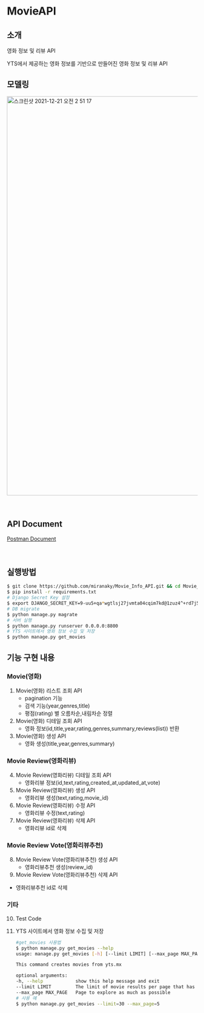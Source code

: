 # MovieAPI

## 소개

영화 정보 및 리뷰 API

YTS에서 제공하는 영화 정보를 기반으로 만들어진 영화 정보 및 리뷰 API

## 모델링

<img width="1054" alt="스크린샷 2021-12-21 오전 2 51 17" src="https://user-images.githubusercontent.com/5153352/146810713-0027575f-5c5e-4a04-8559-bb44bf02405e.png">
<br>
<br>
<br>

## API Document

[Postman Document](https://documenter.getpostman.com/view/13670333/UVRBkki7)
<br>
<br>
<br>

## 실행방법

```bash
$ git clone https://github.com/miranaky/Movie_Info_API.git && cd Movie_Info_API
$ pip install -r requirements.txt
# Django Secret Key 설정
$ export DJANGO_SECRET_KEY=9-uu5+qa*wgtlsj27jvmta04cqim7kd@1zuz4^+rd7j5@
# DB migrate
$ python manage.py magrate
# 서버 실행
$ python manage.py runserver 0.0.0.0:8800
# YTS 사이트에서 영화 정보 수집 및 저장
$ python manage.py get_movies
```

## 기능 구현 내용

### Movie(영화)

1. Movie(영화) 리스트 조회 API
   - pagination 기능
   - 검색 기능(year,genres,title)
   - 평점(rating) 별 오름차순,내림차순 정렬
2. Movie(영화) 디테일 조회 API
   - 영화 정보(id,title,year,rating,genres,summary,reviews(list)) 반환
3. Movie(영화) 생성 API
   - 영화 생성(title,year,genres,summary)

### Movie Review(영화리뷰)

4. Movie Review(영화리뷰) 디테일 조회 API
   - 영화리뷰 정보(id,text,rating,created_at,updated_at,vote)
5. Movie Review(영화리뷰) 생성 API
   - 영화리뷰 생성(text,rating,movie_id)
6. Movie Review(영화리뷰) 수정 API
   - 영화리뷰 수정(text,rating)
7. Movie Review(영화리뷰) 삭제 API
   - 영화리뷰 id로 삭제

### Movie Review Vote(영화리뷰추천)

8. Movie Review Vote(영화리뷰추천) 생성 API
   - 영화리뷰추천 생성(review_id)
9. Movie Review Vote(영화리뷰추천) 삭제 API

- 영화리뷰추천 id로 삭제

### 기타

10. Test Code
11. YTS 사이트에서 영화 정보 수집 및 저장

    ```bash
    #get_movies 사용법
    $ python manage.py get_movies --help
    usage: manage.py get_movies [-h] [--limit LIMIT] [--max_page MAX_PAGE]

    This command creates movies from yts.mx

    optional arguments:
    -h, --help            show this help message and exit
    --limit LIMIT         The limit of movie results per page that has been set
    --max_page MAX_PAGE   Page to explore as much as possible
    # 사용 예
    $ python manage.py get_movies --limit=30 --max_page=5
    ```
